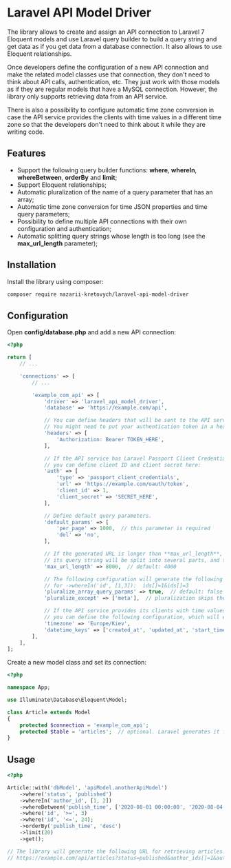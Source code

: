 # Laravel API Model Driver
The library allows to create and assign an API connection to Laravel 7 Eloquent models and use Laravel query builder to build a query string and get data as if you get data from a database connection. It also allows to use Eloquent relationships.

Once developers define the configuration of a new API connection and make the related model classes use that connection, they don't need to think about API calls, authentication, etc. They just work with those models as if they are regular models that have a MySQL connection. However, the library only supports retrieving data from an API service.

There is also a possibility to configure automatic time zone conversion in case the API service provides the clients with time values in a different time zone so that the developers don't need to think about it while they are writing code.

## Features
- Support the following query builder functions: **where**, **whereIn**, **whereBetween**, **orderBy** and **limit**;
- Support Eloquent relationships;
- Automatic pluralization of the name of a query parameter that has an array;
- Automatic time zone conversion for time JSON properties and time query parameters;
- Possibility to define multiple API connections with their own configuration and authentication;
- Automatic splitting query strings whose length is too long (see the **max_url_length** parameter);

## Installation
Install the library using composer:
```bash
composer require nazarii-kretovych/laravel-api-model-driver
```

## Configuration
Open **config/database.php** and add a new API connection:

```php
<?php

return [
    // ...

    'connections' => [
        // ...

        'example_com_api' => [
            'driver' => 'laravel_api_model_driver',
            'database' => 'https://example.com/api',

            // You can define headers that will be sent to the API service in each request.
            // You might need to put your authentication token in a header.
            'headers' => [
                'Authorization: Bearer TOKEN_HERE',
            ],

            // If the API service has Laravel Passport Client Credentials authentication,
            // you can define client ID and client secret here:
            'auth' => [
                'type' => 'passport_client_credentials',
                'url' => 'https://example.com/oauth/token',
                'client_id' => 1,
                'client_secret' => 'SECRET_HERE',
            ],

            // Define default query parameters.
            'default_params' => [
                'per_page' => 1000,  // this parameter is required
                'del' => 'no',
            ],

            // If the generated URL is longer than **max_url_length**,
            // its query string will be split into several parts, and the data will be retrieved for each part separately.
            'max_url_length' => 8000,  // default: 4000

            // The following configuration will generate the following query string
            // for ->whereIn('id', [1,3]):  ids[]=1&ids[]=3
            'pluralize_array_query_params' => true,  // default: false
            'pluralize_except' => ['meta'],  // pluralization skips these query params

            // If the API service provides its clients with time values in a different time zone,
            // you can define the following configuration, which will enable automatic time zone conversion.
            'timezone' => 'Europe/Kiev',
            'datetime_keys' => ['created_at', 'updated_at', 'start_time', 'end_time'],
        ],
    ],
];
```

Create a new model class and set its connection:

```php
<?php

namespace App;

use Illuminate\Database\Eloquent\Model;

class Article extends Model
{
    protected $connection = 'example_com_api';
    protected $table = 'articles';  // optional. Laravel generates it from the name of the class
}
```

## Usage
```php
<?php

Article::with('dbModel', 'apiModel.anotherApiModel')
    ->where('status', 'published')
    ->whereIn('author_id', [1, 2])
    ->whereBetween('publish_time', ['2020-08-01 00:00:00', '2020-08-04 23:59:59'])
    ->where('id', '>=', 3)
    ->where('id', '<=', 24);
    ->orderBy('publish_time', 'desc')
    ->limit(20)
    ->get();

// The library will generate the following URL for retrieving articles:
// https://example.com/api/articles?status=published&author_ids[]=1&author_ids[]=2&min_publish_time=2020-08-01+00%3A00%3A00&max_publish_time=2020-08-04+23%3A59%3A59&min_id=3&max_id=24&order_by=publish_time&sort=desc&per_page=20
```
